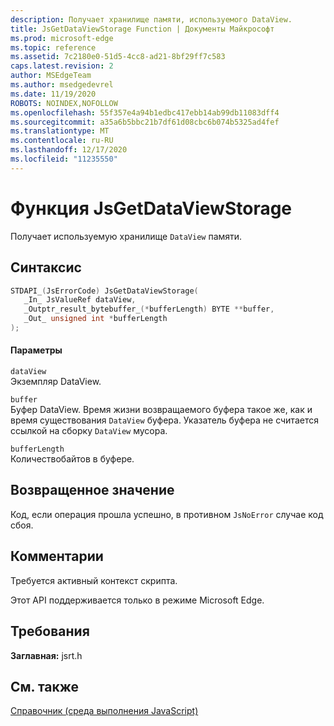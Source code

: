 ```yaml
---
description: Получает хранилище памяти, используемого DataView.
title: JsGetDataViewStorage Function | Документы Майкрософт
ms.prod: microsoft-edge
ms.topic: reference
ms.assetid: 7c2180e0-51d5-4cc8-ad21-8bf29ff7c583
caps.latest.revision: 2
author: MSEdgeTeam
ms.author: msedgedevrel
ms.date: 11/19/2020
ROBOTS: NOINDEX,NOFOLLOW
ms.openlocfilehash: 55f357e4a94b1edbc417ebb14ab99db11083dff4
ms.sourcegitcommit: a35a6b5bbc21b7df61d08cbc6b074b5325ad4fef
ms.translationtype: MT
ms.contentlocale: ru-RU
ms.lasthandoff: 12/17/2020
ms.locfileid: "11235550"
---
```

# Функция JsGetDataViewStorage

Получает используемую хранилище `DataView` памяти.  
  
## Синтаксис  
  
```cpp  
STDAPI_(JsErrorCode) JsGetDataViewStorage(  
   _In_ JsValueRef dataView,  
   _Outptr_result_bytebuffer_(*bufferLength) BYTE **buffer,  
   _Out_ unsigned int *bufferLength  
);  
```  
  
#### Параметры  
 `dataView`  
 Экземпляр DataView.  
  
 `buffer`  
 Буфер DataView. Время жизни возвращаемого буфера такое же, как и время существования `DataView` буфера. Указатель буфера не считается ссылкой на сборку `DataView` мусора.  
  
 `bufferLength`  
 Количествобайтов в буфере.  
  
## Возвращенное значение  
 Код, если операция прошла успешно, в противном `JsNoError` случае код сбоя.  
  
## Комментарии  
 Требуется активный контекст скрипта.  
  
 Этот API поддерживается только в режиме Microsoft Edge.  
  
## Требования  
 **Заглавная:** jsrt.h  
  
## См. также  
 [Справочник (среда выполнения JavaScript)](../chakra-hosting/reference-javascript-runtime.md)

